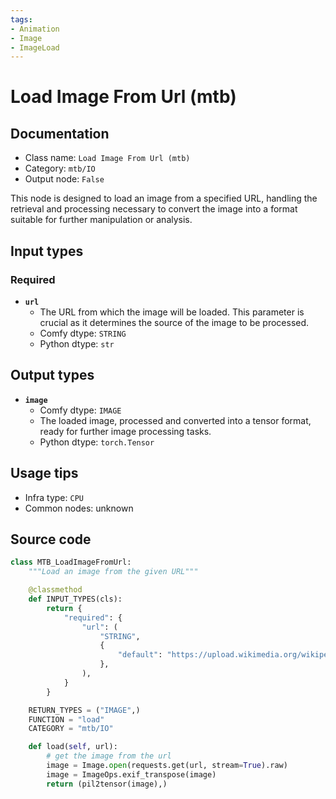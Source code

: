 ```yaml
---
tags:
- Animation
- Image
- ImageLoad
---
```


# Load Image From Url (mtb)
## Documentation
- Class name: `Load Image From Url (mtb)`
- Category: `mtb/IO`
- Output node: `False`

This node is designed to load an image from a specified URL, handling the retrieval and processing necessary to convert the image into a format suitable for further manipulation or analysis.
## Input types
### Required
- **`url`**
    - The URL from which the image will be loaded. This parameter is crucial as it determines the source of the image to be processed.
    - Comfy dtype: `STRING`
    - Python dtype: `str`
## Output types
- **`image`**
    - Comfy dtype: `IMAGE`
    - The loaded image, processed and converted into a tensor format, ready for further image processing tasks.
    - Python dtype: `torch.Tensor`
## Usage tips
- Infra type: `CPU`
- Common nodes: unknown


## Source code
```python
class MTB_LoadImageFromUrl:
    """Load an image from the given URL"""

    @classmethod
    def INPUT_TYPES(cls):
        return {
            "required": {
                "url": (
                    "STRING",
                    {
                        "default": "https://upload.wikimedia.org/wikipedia/commons/thumb/a/a7/Example.jpg/800px-Example.jpg"
                    },
                ),
            }
        }

    RETURN_TYPES = ("IMAGE",)
    FUNCTION = "load"
    CATEGORY = "mtb/IO"

    def load(self, url):
        # get the image from the url
        image = Image.open(requests.get(url, stream=True).raw)
        image = ImageOps.exif_transpose(image)
        return (pil2tensor(image),)

```
